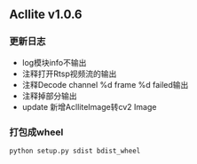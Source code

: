 ## Acllite v1.0.6

### 更新日志
* log模块info不输出
* 注释打开Rtsp视频流的输出 
* 注释Decode channel %d frame %d failed输出
* 注释掉部分输出
* update 新增AclliteImage转cv2 Image
### 打包成wheel
```bash
python setup.py sdist bdist_wheel
```